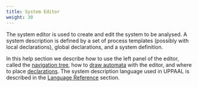```yaml
---
title: System Editor
weight: 30
---
```


The system editor is used to create and edit the system to be analysed. A system description is defined by a set of process templates (possibly with local declarations), global declarations, and a system definition.

In this help section we describe how to use the left panel of the editor, called the [navigation tree](navigation-tree/), how to [draw automata](drawing/) with the editor, and where to place [declarations](declarations/). The system description language used in UPPAAL is described in the [Language Reference](/language-reference/) section.